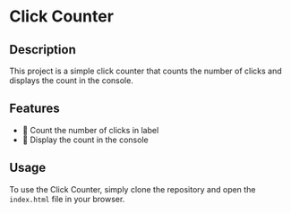 # Click Counter

## Description
This project is a simple click counter that counts the number of clicks and displays the count in the console.

## Features
- 🎯 Count the number of clicks in label
- 📄 Display the count in the console

## Usage
To use the Click Counter, simply clone the repository and open the `index.html` file in your browser.
